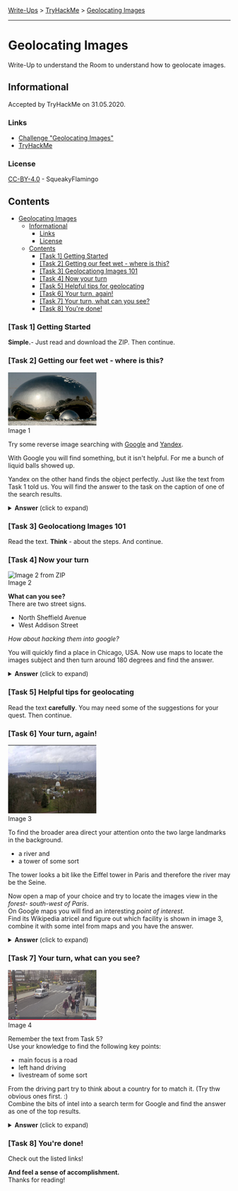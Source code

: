 [Write-Ups](../README.md) > [TryHackMe](README.md) > [Geolocating Images](#geolocating-images)
___

# Geolocating Images
Write-Up to understand the Room to understand how to geolocate images.

## Informational
Accepted by TryHackMe on 31.05.2020.

### Links

- [Challenge "Geolocating Images"](https://tryhackme.com/room/geolocatingimages)
- [TryHackMe](https://tryhackme.com)

### License
[CC-BY-4.0](../LICENSE) - SqueakyFlamingo

## Contents

- [Geolocating Images](#geolocating-images)
  - [Informational](#informational)
    - [Links](#links)
    - [License](#license)
  - [Contents](#contents)
    - [[Task 1] Getting Started](#task-1-getting-started)
    - [[Task 2] Getting our feet wet - where is this?](#task-2-getting-our-feet-wet---where-is-this)
    - [[Task 3] Geolocationg Images 101](#task-3-geolocationg-images-101)
    - [[Task 4] Now your turn](#task-4-now-your-turn)
    - [[Task 5] Helpful tips for geolocating](#task-5-helpful-tips-for-geolocating)
    - [[Task 6] Your turn, again!](#task-6-your-turn-again)
    - [[Task 7] Your turn, what can you see?](#task-7-your-turn-what-can-you-see)
    - [[Task 8] You're done!](#task-8-youre-done)

### [Task 1] Getting Started
**Simple.**- Just read and download the ZIP. Then continue.

### [Task 2] Getting our feet wet - where is this?
<img src="assets/geolocatingimages/1.jpeg" width="200" alt="Image 1 from ZIP">\
Image 1

Try some reverse image searching with [Google](https://www.google.de/imghp) and [Yandex](https://yandex.com/images/search).

With Google you will find something, but it isn't helpful. For me a bunch of liquid balls showed up.

Yandex on the other hand finds the object perfectly. Just like the text from Task 1 told us. You will find the answer to the task on the caption of one of the search results.

<details>
    <summary>
        <b>Answer</b> (click to expand)
    </summary>
    <p>
        china
    </p>
</details>

### [Task 3] Geolocationg Images 101
Read the text. **Think** - about the steps. And continue.

### [Task 4] Now your turn
<img src="assets/geolocatingimages/2.png" width="200" alt="Image 2 from ZIP">\
Image 2

**What can you see?**\
There are two street signs.

- North Sheffield Avenue
- West Addison Street
  
*How about hacking them into google?*

You will quickly find a place in Chicago, USA. Now use maps to locate the images subject and then turn around 180 degrees and find the answer.

<details>
    <summary>
        <b>Answer</b> (click to expand)
    </summary>
    <p>
        wrigleyville sports
    </p>
</details>

### [Task 5] Helpful tips for geolocating
Read the text **carefully**. You may need some of the suggestions for your quest. Then continue.

### [Task 6] Your turn, again!
<img src="assets/geolocatingimages/3.png" width="200" alt="Image 3 from ZIP">\
Image 3

To find the broader area direct your attention onto the two large landmarks in the background.

- a river and
- a tower of some sort

The tower looks a bit like the Eiffel tower in Paris and therefore the river may be the Seine.

Now open a map of your choice and try to locate the images view in the *forest- south-west of Paris*.\
On Google maps you will find an interesting *point of interest*.\
Find its Wikipedia atricel and figure out which facility is shown in image 3, combine it with some intel from maps and you have the answer.

<details>
    <summary>
        <b>Answer</b> (click to expand)
    </summary>
    <p>
        meudon observatory
    </p>
</details>

### [Task 7] Your turn, what can you see?
<img src="assets/geolocatingimages/4.png" width="200" alt="Image 4 from ZIP">\
Image 4

Remember the text from Task 5?\
Use your knowledge to find the following key points:

- main focus is a road
- left hand driving
- livestream of some sort

From the driving part try to think about a country for to match it. (Try thw obvious ones first. :)\
Combine the bits of intel into a search term for Google and find the answer as one of the top results.

<details>
    <summary>
        <b>Answer</b> (click to expand)
    </summary>
    <p>
        abbey road
    </p>
</details>

### [Task 8] You're done!
Check out the listed links!

**And feel a sense of accomplishment.**\
Thanks for reading!

